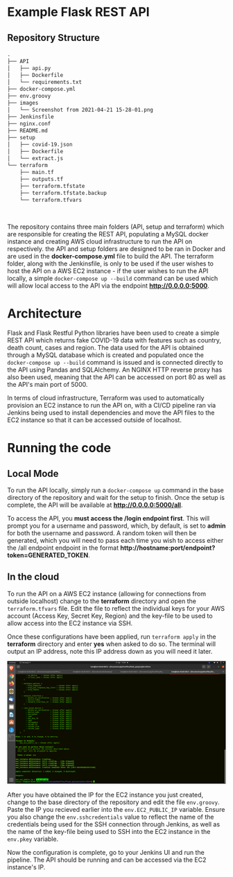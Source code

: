 <h1>Example Flask REST API</h1>

<h2>Repository Structure</h2>

```
.
├── API
│   ├── api.py
│   ├── Dockerfile
│   └── requirements.txt
├── docker-compose.yml
├── env.groovy
├── images
│   └── Screenshot from 2021-04-21 15-28-01.png
├── Jenkinsfile
├── nginx.conf
├── README.md
├── setup
│   ├── covid-19.json
│   ├── Dockerfile
│   └── extract.js
└── terraform
    ├── main.tf
    ├── outputs.tf
    ├── terraform.tfstate
    ├── terraform.tfstate.backup
    └── terraform.tfvars



```

The repository contains three main folders (API, setup and terraform) which are
responsible for creating the REST API, populating a MySQL docker instance and creating
AWS cloud infrastructure to run the API on respectively. the API and setup folders
are designed to be ran in Docker and are used in the **docker-compose.yml** file 
to build the API. The terraform folder, along with the Jenkinsfile, is only to be
used if the user wishes to host the API on a AWS EC2 instance - if the user wishes to
run the API locally, a simple ```docker-compose up --build``` command can be used which
will allow local access to the API via the endpoint **http://0.0.0.0:5000**.

<h1>Architecture</h1>

Flask and Flask Restful Python libraries have been used to create a simple REST API
which returns fake COVID-19 data with features such as country, death count, cases and region.
The data used for the API is obtained through a MySQL database which is created and populated
once the ```docker-compose up --build``` command is issued and is connected directly to the API
using Pandas and SQLAlchemy. An NGINX HTTP reverse proxy has also been used, meaning that the API 
can be accessed on port 80 as well as the API's main port of 5000.

In terms of cloud infrastructure, Terraform was used to automatically provision an EC2 instance
to run the API on, with a CI/CD pipeline ran via Jenkins being used to install dependencies and
move the API files to the EC2 instance so that it can be accessed outside of localhost.


<h1>Running the code</h1>
<h2>Local Mode </h2>

To run the API locally, simply run a ```docker-compose up``` command in the base directory of the 
repository and wait for the setup to finish. Once the setup is complete, the API will be available
at **http://0.0.0.0:5000/all**.

To access the API, you **must access the /login endpoint first**. This will prompt you for a username
and password, which, by default, is set to **admin** for both the username and password. A random token
will then be generated, which you will need to pass each time you wish to access either the /all
endpoint endpoint in the format **http://hostname:port/endpoint?token=GENERATED_TOKEN**.

<h2>In the cloud</h2>

To run the API on a AWS EC2 instance (allowing for connections from outside localhost) change
to the **terraform** directory and open the ```terraform.tfvars``` file. Edit the file
to reflect the individual keys for your AWS account (Access Key, Secret Key, Region) and
the key-file to be used to allow access into the EC2 instance via SSH. 

Once these configurations have been applied, run ```terraform apply``` in the **terraform**
directory and enter **yes** when asked to do so. The terminal will output an IP address, note
this IP address down as you will need it later.

![alt-text](https://github.com/tomwelch2/ExampleFlaskAPI/blob/master/images/Screenshot%20from%202021-04-21%2015-28-01.png)

After you have obtained the IP for the EC2 instance you just created, change to the base directory of the 
repository and edit the file ```env.groovy```. Paste the IP you recieved earlier into the ```env.EC2_PUBLIC_IP```
variable. Ensure you also change the ```env.sshcredentials``` value to reflect the name of the credentials being
used for the SSH connection through Jenkins, as well as the name of the key-file being used to SSH into the
EC2 instance in the ```env.pkey``` variable. 

Now the configuration is complete, go to your Jenkins UI and run the pipeline. The API should be running and can
be accessed via the EC2 instance's IP.
